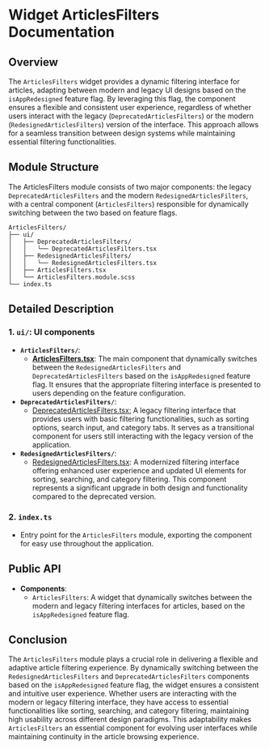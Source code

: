 # Widget ArticlesFilters Documentation

## Overview

The `ArticlesFilters` widget provides a dynamic filtering interface for articles, adapting between modern and legacy UI designs based on the `isAppRedesigned` feature flag. 
By leveraging this flag, the component ensures a flexible and consistent user experience, regardless of whether users interact with the legacy (`DeprecatedArticlesFilters`) or the modern (`RedesignedArticlesFilters`) version of the interface. 
This approach allows for a seamless transition between design systems while maintaining essential filtering functionalities.

## Module Structure
The ArticlesFilters module consists of two major components: the legacy `DeprecatedArticlesFilters` and the modern `RedesignedArticlesFilters`, with a central component (`ArticlesFilters`) responsible for dynamically switching between the two based on feature flags.
```text
ArticlesFilters/
├── ui/
│   ├── DeprecatedArticlesFilters/
│   │   └── DeprecatedArticlesFilters.tsx
│   ├── RedesignedArticlesFilters/
│   │   └── RedesignedArticlesFilters.tsx
│   ├── ArticlesFilters.tsx
│   └── ArticlesFilters.module.scss
└── index.ts
```

## Detailed Description

### 1. `ui/`: UI components
- **`ArticlesFilters/`**:
    - [**ArticlesFilters.tsx**](./ui/ArticlesFilters/README.md): The main component that dynamically switches between the `RedesignedArticlesFilters` and `DeprecatedArticlesFilters` based on the `isAppRedesigned` feature flag. It ensures that the appropriate filtering interface is presented to users depending on the feature configuration.
- **`DeprecatedArticlesFilters/`**:
  -  [DeprecatedArticlesFilters.tsx:](ui/ArticlesFilters/ArticlesFiltersDeprecated/README.md) A legacy filtering interface that provides users with basic filtering functionalities, such as sorting options, search input, and category tabs. It serves as a transitional component for users still interacting with the legacy version of the application.
- **`RedesignedArticlesFilters/`**:
  - [RedesignedArticlesFilters.tsx](ui/ArticlesFilters/ArticlesFiltersRedesigned/README.md): A modernized filtering interface offering enhanced user experience and updated UI elements for sorting, searching, and category filtering. This component represents a significant upgrade in both design and functionality compared to the deprecated version.

### 2. `index.ts`
- Entry point for the `ArticlesFilters` module, exporting the  component for easy use throughout the application.

## Public API
- **Components**:
    - `ArticlesFilters`: A widget that dynamically switches between the modern and legacy filtering interfaces for articles, based on the `isAppRedesigned` feature flag.
## Conclusion
The `ArticlesFilters` module plays a crucial role in delivering a flexible and adaptive article filtering experience. By dynamically switching between the `RedesignedArticlesFilters` and `DeprecatedArticlesFilters` components based on the `isAppRedesigned` feature flag, the widget ensures a consistent and intuitive user experience. Whether users are interacting with the modern or legacy filtering interface, they have access to essential functionalities like sorting, searching, and category filtering, maintaining high usability across different design paradigms. This adaptability makes `ArticlesFilters` an essential component for evolving user interfaces while maintaining continuity in the article browsing experience.
